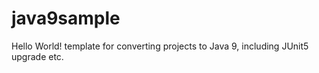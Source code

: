 # java9sample
Hello World! template for converting projects to Java 9, including JUnit5 upgrade etc.
